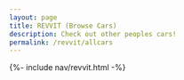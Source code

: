 ```yaml
---
layout: page
title: REVVIT (Browse Cars)
description: Check out other peoples cars!
permalink: /revvit/allcars
---
```


{%- include nav/revvit.html -%}
